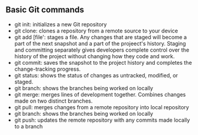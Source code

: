## Basic Git commands
- git init: initializes a new Git repository
- git clone: clones a repository from a remote source to your device
- git add [file': stages a file. Any changes that are staged will become a part of the next snapshot and a part of the projeect's history. Staging and committing separately gives developers complete control over the history of the project without changing how they code and work.
- git commit: saves the snapshot to the project history and completes the change-tracking progress.
- git status: shows the status of changes as untracked, modified, or staged.
- git branch: shows the branches being worked on locally
- git merge: merges lines of development together. Combines changes made on two distinct branches.
- git pull: merges changes from a remote repository into local repository
- git branch: shows the branches being worked on locally
- git push: updates the remote repository with any commits made locally to a branch
